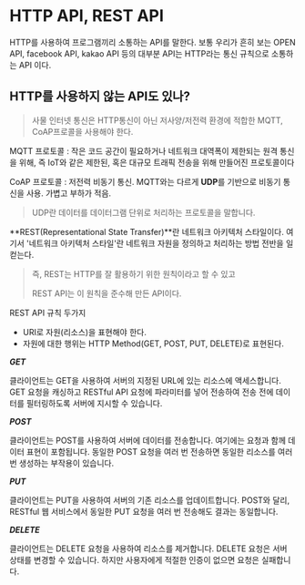 # HTTP API, REST API

HTTP를 사용하여 프로그램끼리 소통하는 API를 말한다. 보통 우리가 흔히 보는 OPEN API, facebook API, kakao API 등의 대부분 API는 HTTP라는 통신 규칙으로 소통하는 API
이다.

## **HTTP를 사용하지 않는 API도 있나?**

> 사물 인터넷 통신은 HTTP통신이 아닌 저사양/저전력 환경에 적합한 MQTT, CoAP프로콜을 사용해야 한다.
> 

MQTT 프로토콜 : 작은 코드 공간이 필요하거나 네트워크 대역폭이 제한되는 원격 통신을 위해, 즉 IoT와 같은 제한된, 혹은 대규모 트래픽 전송을 위해 만들어진 프로토콜이다

CoAP 프로토콜 : 저전력 비동기 통신. MQTT와는 다르게 **UDP**를 기반으로 비동기 통신을 사용. 가볍고 부하가 적음.

> UDP란 데이터를 데이터그램 단위로 처리하는 프로토콜을 말합니다.
> 

**REST(Representational State Transfer)**란 네트워크 아키텍처 스타일이다. 여기서 '네트워크 아키텍처 스타일'란 네트워크 자원을 정의하고 처리하는 방법 전반을 일컫는다.

> 즉, REST는 HTTP를 잘 활용하기 위한 원칙이라고 할 수 있고
> 
> 
> REST API는 이 원칙을 준수해 만든 API이다.
> 

REST API 규칙 두가지

- URI로 자원(리소스)을 표현해야 한다.
- 자원에 대한 행위는 HTTP Method(GET, POST, PUT, DELETE)로 표현된다.

***GET***

클라이언트는 GET을 사용하여 서버의 지정된 URL에 있는 리소스에 액세스합니다. GET 요청을 캐싱하고 RESTful API 요청에 파라미터를 넣어 전송하여 전송 전에 데이터를 필터링하도록 서버에 지시할 수 있습니다.

***POST***

클라이언트는 POST를 사용하여 서버에 데이터를 전송합니다. 여기에는 요청과 함께 데이터 표현이 포함됩니다. 동일한 POST 요청을 여러 번 전송하면 동일한 리소스를 여러 번 생성하는 부작용이 있습니다.

***PUT***

클라이언트는 PUT을 사용하여 서버의 기존 리소스를 업데이트합니다. POST와 달리, RESTful 웹 서비스에서 동일한 PUT 요청을 여러 번 전송해도 결과는 동일합니다.

***DELETE***

클라이언트는 DELETE 요청을 사용하여 리소스를 제거합니다. DELETE 요청은 서버 상태를 변경할 수 있습니다. 하지만 사용자에게 적절한 인증이 없으면 요청은 실패합니다.
